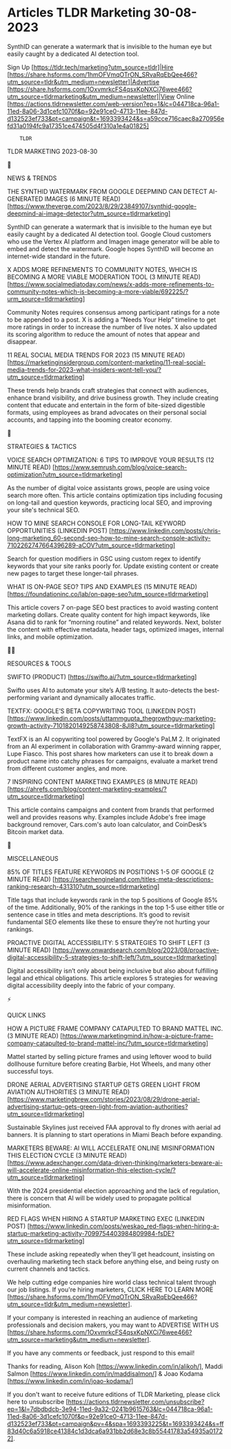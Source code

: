 # Articles TLDR Marketing 30-08-2023

SynthID can generate a watermark that is invisible to the human eye
but easily caught by a dedicated AI detection tool.  

Sign Up [https://tldr.tech/marketing?utm_source=tldr]|Hire
[https://share.hsforms.com/1hmOFVmqOTrON_SRvaRqEbQee466?utm_source=tldr&utm_medium=newsletter]|Advertise
[https://share.hsforms.com/1OxvmrkcFS4qsxKpNXCi76wee466?utm_source=tldrmarketing&utm_medium=newsletter]|View
Online
[https://actions.tldrnewsletter.com/web-version?ep=1&lc=044718ca-96a1-11ed-8a06-3d1cefc1070f&p=92e91ce0-4713-11ee-847d-d132523ef733&pt=campaign&t=1693393424&s=a59cce716caec8a270956efd31a0194fc9a17351ce474505d4f310a1e4a01825]


		TLDR 

TLDR MARKETING 2023-08-30

📱 

NEWS & TRENDS

THE SYNTHID WATERMARK FROM GOOGLE DEEPMIND CAN DETECT AI-GENERATED
IMAGES (6 MINUTE READ)
[https://www.theverge.com/2023/8/29/23849107/synthid-google-deepmind-ai-image-detector?utm_source=tldrmarketing]

SynthID can generate a watermark that is invisible to the human eye
but easily caught by a dedicated AI detection tool. Google Cloud
customers who use the Vertex AI platform and Imagen image generator
will be able to embed and detect the watermark. Google hopes SynthID
will become an internet-wide standard in the future. 

X ADDS MORE REFINEMENTS TO COMMUNITY NOTES, WHICH IS BECOMING A MORE
VIABLE MODERATION TOOL (3 MINUTE READ)
[https://www.socialmediatoday.com/news/x-adds-more-refinements-to-community-notes-which-is-becoming-a-more-viable/692225/?urm_source=tldrmarketing]

Community Notes requires consensus among participant ratings for a
note to be appended to a post. X is adding a “Needs Your Help”
timeline to get more ratings in order to increase the number of live
notes. X also updated its scoring algorithm to reduce the amount of
notes that appear and disappear. 

11 REAL SOCIAL MEDIA TRENDS FOR 2023 (15 MINUTE READ)
[https://marketinginsidergroup.com/content-marketing/11-real-social-media-trends-for-2023-what-insiders-wont-tell-you/?utm_source=tldrmarketing]

These trends help brands craft strategies that connect with audiences,
enhance brand visibility, and drive business growth. They include
creating content that educate and entertain in the form of bite-sized
digestible formats, using employees as brand advocates on their
personal social accounts, and tapping into the booming creator
economy. 

🚀 

STRATEGIES & TACTICS

VOICE SEARCH OPTIMIZATION: 6 TIPS TO IMPROVE YOUR RESULTS (12 MINUTE
READ)
[https://www.semrush.com/blog/voice-search-optimization?utm_source=tldrmarketing]

As the number of digital voice assistants grows, people are using
voice search more often. This article contains optimization tips
including focusing on long-tail and question keywords, practicing
local SEO, and improving your site's technical SEO. 

HOW TO MINE SEARCH CONSOLE FOR LONG-TAIL KEYWORD OPPORTUNITIES
(LINKEDIN POST)
[https://www.linkedin.com/posts/chris-long-marketing_60-second-seo-how-to-mine-search-console-activity-7102262747664396289-aCOV?utm_source=tldrmarketing]

Search for question modifiers in GSC using custom regex to identify
keywords that your site ranks poorly for. Update existing content or
create new pages to target these longer-tail phrases. 

WHAT IS ON-PAGE SEO? TIPS AND EXAMPLES (15 MINUTE READ)
[https://foundationinc.co/lab/on-page-seo?utm_source=tldrmarketing]

This article covers 7 on-page SEO best practices to avoid wasting
content marketing dollars. Create quality content for high impact
keywords, like Asana did to rank for “morning routine” and related
keywords. Next, bolster the content with effective metadata, header
tags, optimized images, internal links, and mobile optimization. 

🧑‍💻 

RESOURCES & TOOLS

SWIFTO (PRODUCT) [https://swifto.ai/?utm_source=tldrmarketing]

Swifto uses AI to automate your site’s A/B testing. It auto-detects
the best-performing variant and dynamically allocates traffic. 

TEXTFX: GOOGLE’S BETA COPYWRITING TOOL (LINKEDIN POST)
[https://www.linkedin.com/posts/uttammgupta_thegrowthguy-marketing-growth-activity-7101820149258743808-8Jl8?utm_source=tldrmarketing]

TextFX is an AI copywriting tool powered by Google's PaLM 2. It
originated from an AI experiment in collaboration with Grammy-award
winning rapper, Lupe Fiasco. This post shares how marketers can use it
to break down a product name into catchy phrases for campaigns,
evaluate a market trend from different customer angles, and more. 

7 INSPIRING CONTENT MARKETING EXAMPLES (8 MINUTE READ)
[https://ahrefs.com/blog/content-marketing-examples/?utm_source=tldrmarketing]

This article contains campaigns and content from brands that performed
well and provides reasons why. Examples include Adobe's free image
background remover, Cars.com's auto loan calculator, and CoinDesk’s
Bitcoin market data. 

🎁 

MISCELLANEOUS

85% OF TITLES FEATURE KEYWORDS IN POSITIONS 1-5 OF GOOGLE (2 MINUTE
READ)
[https://searchengineland.com/titles-meta-descriptions-ranking-research-431310?utm_source=tldrmarketing]

Title tags that include keywords rank in the top 5 positions of Google
85% of the time. Additionally, 90% of the rankings in the top 1-5 use
either title or sentence case in titles and meta descriptions. It’s
good to revisit fundamental SEO elements like these to ensure
they’re not hurting your rankings. 

PROACTIVE DIGITAL ACCESSIBILITY: 5 STRATEGIES TO SHIFT LEFT (3 MINUTE
READ)
[https://www.onwardsearch.com/blog/2023/08/proactive-digital-accessibility-5-strategies-to-shift-left/?utm_source=tldrmarketing]

Digital accessibility isn’t only about being inclusive but also
about fulfilling legal and ethical obligations. This article explores
5 strategies for weaving digital accessibility deeply into the fabric
of your company. 

⚡ 

QUICK LINKS

HOW A PICTURE FRAME COMPANY CATAPULTED TO BRAND MATTEL INC. (3 MINUTE
READ)
[https://www.marketingmind.in/how-a-picture-frame-company-catapulted-to-brand-mattel-inc/?utm_source=tldrmarketing]

Mattel started by selling picture frames and using leftover wood to
build dollhouse furniture before creating Barbie, Hot Wheels, and many
other successful toys. 

DRONE AERIAL ADVERTISING STARTUP GETS GREEN LIGHT FROM AVIATION
AUTHORITIES (3 MINUTE READ)
[https://www.marketingbrew.com/stories/2023/08/29/drone-aerial-advertising-startup-gets-green-light-from-aviation-authorities?utm_source=tldrmarketing]

Sustainable Skylines just received FAA approval to fly drones with
aerial ad banners. It is planning to start operations in Miami Beach
before expanding. 

MARKETERS BEWARE: AI WILL ACCELERATE ONLINE MISINFORMATION THIS
ELECTION CYCLE (3 MINUTE READ)
[https://www.adexchanger.com/data-driven-thinking/marketers-beware-ai-will-accelerate-online-misinformation-this-election-cycle/?utm_source=tldrmarketing]

With the 2024 presidential election approaching and the lack of
regulation, there is concern that AI will be widely used to propagate
political misinformation. 

RED FLAGS WHEN HIRING A STARTUP MARKETING EXEC (LINKEDIN POST)
[https://www.linkedin.com/posts/weskao_red-flags-when-hiring-a-startup-marketing-activity-7099754403984809984-fsDE?utm_source=tldrmarketing]

These include asking repeatedly when they'll get headcount, insisting
on overhauling marketing tech stack before anything else, and being
rusty on current channels and tactics. 

 We help cutting edge companies hire world class technical talent
through our job listings. If you're hiring marketers, CLICK HERE TO
LEARN MORE
[https://share.hsforms.com/1hmOFVmqOTrON_SRvaRqEbQee466?utm_source=tldr&utm_medium=newsletter].


If your company is interested in reaching an audience of marketing
professionals and decision makers, you may want to ADVERTISE WITH US
[https://share.hsforms.com/1OxvmrkcFS4qsxKpNXCi76wee466?utm_source=marketing&utm_medium=newsletter].


If you have any comments or feedback, just respond to this email! 

Thanks for reading, 
Alison Koh [https://www.linkedin.com/in/alikoh/], Maddi Salmon
[https://www.linkedin.com/in/maddisalmon/] & Joao Kodama
[https://www.linkedin.com/in/joao-kodama/] 

If you don't want to receive future editions of TLDR Marketing,
please click here to unsubscribe
[https://actions.tldrnewsletter.com/unsubscribe?ep=1&l=7dbdbdcb-3e94-11ed-9a32-0241b9615763&lc=044718ca-96a1-11ed-8a06-3d1cefc1070f&p=92e91ce0-4713-11ee-847d-d132523ef733&pt=campaign&pv=4&spa=1693393225&t=1693393424&s=ff83d40c6a5918ce41384c1d3dca6a931bb2d68e3c8b55441783a54935a01722].